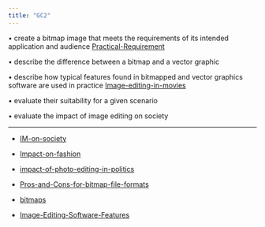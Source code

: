 ```yaml
---
title: "GC2"
---
```

• create a bitmap image that meets the requirements of its intended application and audience [Practical-Requirement](Chapter-16-Graphics-Creation/Practical-Requirement.md)

• describe the difference between a bitmap and a vector graphic

• describe how typical features found in bitmapped and vector graphics software are used in practice [Image-editing-in-movies](Others/Image-editing-in-movies.md)

• evaluate their suitability for a given scenario

• evaluate the impact of image editing on society

---
- [IM-on-society](Chapter-16-Graphics-Creation/IM-on-society.md)

- [Impact-on-fashion](Others/Impact-on-fashion.md)

- [impact-of-photo-editing-in-politics](Others/impact-of-photo-editing-in-politics.md)

- [Pros-and-Cons-for-bitmap-file-formats](Others/Pros-and-Cons-for-bitmap-file-formats.md)

- [bitmaps](Others/bitmaps.md)

- [Image-Editing-Software-Features](Others/Image-Editing-Software-Features.md)